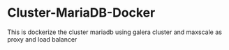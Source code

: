 # Cluster-MariaDB-Docker
This is dockerize the cluster mariadb using galera cluster and maxscale as proxy and load balancer
